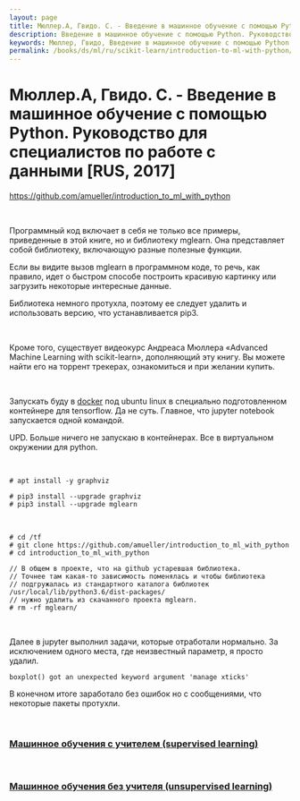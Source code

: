 ```yaml
---
layout: page
title: Мюллер.А, Гвидо. С. - Введение в машинное обучение с помощью Python
description: Введение в машинное обучение с помощью Python. Руководство для специалистов по работе с данными
keywords: Мюллер, Гвидо, Введение в машинное обучение с помощью Python
permalink: /books/ds/ml/ru/scikit-learn/introduction-to-ml-with-python/
---
```


# Мюллер.А, Гвидо. С. - Введение в машинное обучение с помощью Python. Руководство для специалистов по работе с данными [RUS, 2017]

https://github.com/amueller/introduction_to_ml_with_python

<br/>

Программный код включает в себя не только все примеры, приведенные в этой книге, но и библиотеку mglearn. Она представляет собой библиотеку, включающую разные полезные функции.

Если вы видите вызов mglearn в программном коде, то речь, как правило, идет о быстром способе построить красивую картинку или загрузить некоторые интересные данные.

Библиотека немного протухла, поэтому ее следует удалить и использовать версию, что устанавливается pip3.

<br/>

Кроме того, существует видеокурс Андреаса Мюллера «Advanced Machine Learning with scikit-learn», дополняющий эту книгу. Вы можете найти его на торрент трекерах, ознакомиться и при желании купить.

<br/>

Запускать буду в <a href="/dev/tools/python/docker/">docker</a> под ubuntu linux в специально подготовленном контейнере для tensorflow. Да не суть. Главное, что jupyter notebook запускается одной командой.

UPD. Больше ничего не запускаю в контейнерах. Все в виртуальном окружении для python.

<br/>

    # apt install -y graphviz

    # pip3 install --upgrade graphviz
    # pip3 install --upgrade mglearn

<!--

    // То, что следующие пакеты нужны, уверенности на 100% нет
    // Поставить если попросят
    # pip3 install --upgrade pillow
    # pip3 install --upgrade imageio

-->

<br/>

    # cd /tf
    # git clone https://github.com/amueller/introduction_to_ml_with_python
    # cd introduction_to_ml_with_python

    // В общем в проекте, что на github устаревшая библиотека.
    // Точнее там какая-то зависимость поменялась и чтобы библиотека
    // подгружалась из стандартного каталога библиотек /usr/local/lib/python3.6/dist-packages/
    // нужно удалить из скачанного проекта mglearn.
    # rm -rf mglearn/

<br/>

Далее в jupyter выполнил задачи, которые отработали нормально. За исключением одного места, где неизвестный параметр, я просто удалил.

    boxplot() got an unexpected keyword argument 'manage xticks'

В конечном итоге заработало без ошибок но с сообщениями, что некоторые пакеты протухли.

<br/>

### [Машинное обучения с учителем (supervised learning)](/books/ds/ml/ru/scikit-learn/introduction-to-ml-with-python/supervised-learning/)

<br/>

### [Машинное обучения без учителя (unsupervised learning)](/books/ds/ml/ru/scikit-learn/introduction-to-ml-with-python/unsupervised-learning/)
